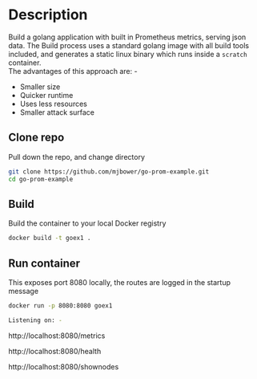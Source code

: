 # Description
Build a golang application with built in Prometheus metrics, serving json data.
The Build process uses a standard golang image with all build tools included, and generates a static linux binary which runs inside a `scratch` container.  
The advantages of this approach are: - 
- Smaller size
- Quicker runtime
- Uses less resources
- Smaller attack surface

## Clone repo
Pull down the repo,  and change directory

``` bash
git clone https://github.com/mjbower/go-prom-example.git
cd go-prom-example
```

## Build 
Build the container to your local Docker registry 

``` bash
docker build -t goex1 .
```


## Run container
This exposes port 8080 locally,  the routes are logged in the startup message

```bash
docker run -p 8080:8080 goex1
```

```bash
Listening on: -
```

http://localhost:8080/metrics

http://localhost:8080/health

http://localhost:8080/shownodes

